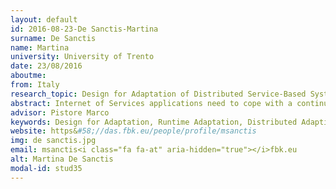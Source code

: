 ```yaml
---
layout: default 
id: 2016-08-23-De Sanctis-Martina
surname: De Sanctis
name: Martina
university: University of Trento
date: 23/08/2016
aboutme: 
from: Italy
research_topic: Design for Adaptation of Distributed Service-Based Systems
abstract: Internet of Services applications need to cope with a continuously changing environment, both in terms of the context in which they operate, and of the services, users and providers involved. In this setting, adaptivity is to be considered an intrinsic characteristic of applications rather than an exception to be handled. We propose a design for adaptation approach that fully exploits the advantages of the service-oriented paradigm to support the development and operation of service-based applications operating in highly dynamic environments. The approach is based on dynamic and incremental service composition and re-configuration techniques and it will be evaluated on a real-world scenario in the Smart Cities domain.
advisor: Pistore Marco
keywords: Design for Adaptation, Runtime Adaptation, Distributed Adaptive Systems, Incremental Service Composition, Collective Adaptive Systems
website: https&#58;//das.fbk.eu/people/profile/msanctis
img: de sanctis.jpg
email: msanctis<i class="fa fa-at" aria-hidden="true"></i>fbk.eu
alt: Martina De Sanctis
modal-id: stud35
---
```

